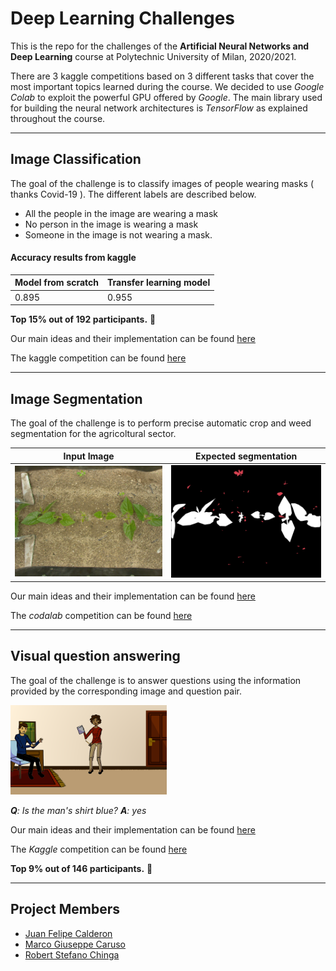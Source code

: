 # Deep Learning Challenges
This is the repo for the challenges of the **Artificial Neural Networks and Deep Learning** course at Polytechnic University of Milan, 2020/2021.

There are 3 kaggle competitions based on 3 different tasks that cover the most important topics learned during the course. We decided to use *Google Colab* to exploit the powerful GPU offered by *Google*. The main library used for building the neural network architectures is *TensorFlow* as explained throughout the course.

---

## Image Classification  ##

The goal of the challenge is to classify images of people wearing masks ( thanks Covid-19 ). The different labels are described below.
* All the people in the image are wearing a mask 
* No person in the image is wearing a mask
* Someone in the image is not wearing a mask.

#### Accuracy results from kaggle ####

| Model from scratch | Transfer learning model |
|------------|----------|
|0.895|0.955|

**Top 15% out of 192 participants.** 🎉

Our main ideas and their implementation can be found [here](https://github.com/calde97/Deep_Learning_Challenge/tree/main/first_challenge)

The kaggle competition can be found [here](https://www.kaggle.com/c/artificial-neural-networks-and-deep-learning-2020/)

---

## Image Segmentation  ##

The goal of the challenge is to perform precise automatic crop and weed segmentation for the agricoltural sector.

Input Image            |  Expected segmentation
:-------------------------:|:-------------------------:
<img src="second_challenge/images/Bipbip_haricot_im_00321.jpg" alt="Snow" width="250"> |  <img src="second_challenge/images/Bipbip_haricot_im_00321.png" alt="Snow" width="250"> 


Our main ideas and their implementation can be found [here](https://github.com/calde97/Deep_Learning_Challenge/tree/main/second_challenge)

The *codalab* competition can be found [here](https://competitions.codalab.org/competitions/27176)

---

## Visual question answering  ##

The goal of the challenge is to answer questions using the information provided by the corresponding image and question pair. 

<img src="third_challenge/images/vqa.png" alt="Snow" width="250">

*<b>Q</b>: Is the man's shirt blue?*
 *<b>A</b>: yes*

Our main ideas and their implementation can be found [here](https://github.com/calde97/Deep_Learning_Challenge/tree/main/third_challenge)

The *Kaggle* competition can be found [here](https://www.kaggle.com/c/anndl-2020-vqa)

**Top 9% out of 146 participants.** 🎉

---

 ## Project Members ##
 
 * [Juan Felipe Calderon](https://github.com/calde97)
 * [Marco Giuseppe Caruso](https://github.com/MarkNuar)
 * [Robert Stefano Chinga](https://github.com/robertsteven97)
